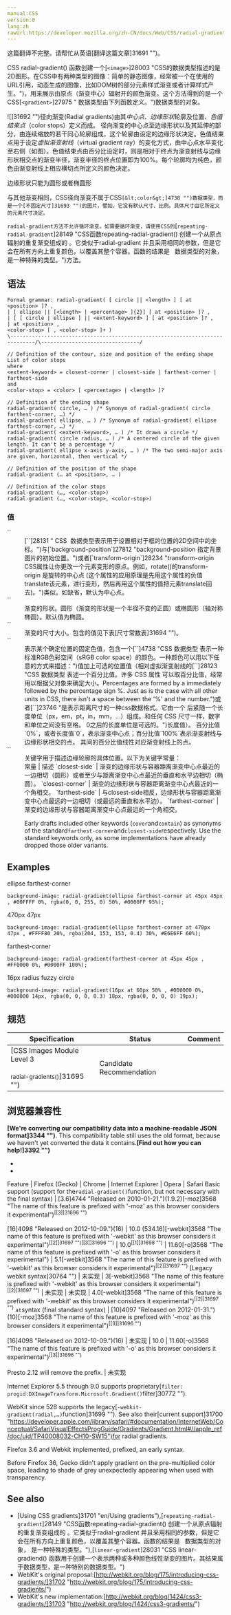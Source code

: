 ```yaml
---
manual:CSS
version:0
lang:zh
rawUrl:https://developer.mozilla.org/zh-CN/docs/Web/CSS/radial-gradient
---
```




这篇翻译不完整。请帮忙从英语[翻译这篇文章]31691 "")。






CSS radial-gradient() 函数创建一个[`<image>`]28003 "CSS的数据类型描述的是2D图形。在CSS中有两种类型的图像：简单的静态图像，经常被一个在使用的URL引用，动态生成的图像，比如DOM树的部分元素样式渐变或者计算样式产生。")，用来展示由原点（渐变中心）辐射开的颜色渐变。这个方法得到的是一个CSS[`<gradient>`]27975 "<gradient> 数据类型由下列函数定义。")数据类型的对象。



![]31692 "")径向渐变(Radial gradients)由其*中心点*、*边缘形状*轮廓及位置、*色值结束点*（color stops）定义而成。 径向渐变的中心点至边缘形状以及其延伸的部分，由连续缩放的若干同心轮廓组成，这个轮廓由设定的边缘形状决定。色值结束点用于设定*虚拟渐变射线*（virtual gradient ray）的变化方式，由中心点水平变化至右侧（如图）。色值结束点由百分比设定时，则是相对于终点为渐变射线与边缘形状相交点的渐变半径，渐变半径的终点位置即为100%。每个轮廓均为纯色，颜色由渐变射线上相应横切点所定义的颜色决定。



边缘形状只能为圆形或者椭圆形



与其他渐变相同，CSS径向渐变不属于CSS`[&lt;color&gt;]4738 "")数据类型，而是一个[不固定尺寸]31693 "")的图片，譬如，它没有默认尺寸、比例。具体尺寸由它所定义的元素尺寸决定。`



`radial-gradient方法不允许循环渐变。如需要循环渐变，请使用CSS的`[`repeating-radial-gradient`]28149 "CSS函数repeating-radial-gradient() 创建一个从原点辐射的重复渐变组成的<image> 。它类似于radial-gradient 并且采用相同的参数，但是它会在所有方向上重复颜色，以覆盖其整个容器。函数的结果是  <gradient> 数据类型的对象， 是一种特殊的<image>类型。")方法。


## 语法<a name="语法"></a>

```
Formal grammar: radial-gradient( [ circle || <length> ] [ at <position> ]? ,
| [ ellipse || [<length> | <percentage> ]{2}] [ at <position> ]? ,
| [ [ circle | ellipse ] || <extent-keyword> ] [ at <position> ]? ,
| at <position> ,
<color-stop> [ , <color-stop> ]+ )
\------------------------------------------------------------------------------/\--------------------------------/ 

// Definition of the contour, size and position of the ending shape List of color stops 
where 
<extent-keyword> = closest-corner | closest-side | farthest-corner | farthest-side 
and 
<color-stop> = <color> [ <percentage> | <length> ]? 

// Definition of the ending shape 
radial-gradient( circle, … ) /* Synonym of radial-gradient( circle farthest-corner, …) */ 
radial-gradient( ellipse, … ) /* Synonym of radial-gradient( ellipse farthest-corner, …) */ 
radial-gradient( <extent-keyword>, … ) /* It draws a circle */ 
radial-gradient( circle radius, … ) /* A centered circle of the given length. It can't be a percentage */ 
radial-gradient( ellipse x-axis y-axis, … ) /* The two semi-major axis are given, horizontal, then vertical */ 

// Definition of the position of the shape 
radial-gradient (… at <position>, … ) 

// Definition of the color stops 
radial-gradient (…, <color-stop>) 
radial-gradient (…, <color-stop>, <color-stop>) 
```

### 值<a name="值"></a>
<dl><dt id=''>`<position>`</dt><dd>[`<position>`]28131 "<position> CSS  数据类型表示用于设置相对于框的位置的2D空间中的坐标。")与[`background-position`]27812 "background-position 指定背景图片的初始位置。")或者[`transform-origin`]28234 "transform-origin CSS属性让你更改一个元素变形的原点。例如，rotate()的transform-origin 是旋转的中心点 (这个属性的应用原理是先用这个属性的负值translate该元素，进行变形，然后再用这个属性的值把元素translate回去)。")类似。如缺省，默认为中心点。</dd><dt id=''>`<shape>`</dt><dd>渐变的形状。圆形（渐变的形状是一个半径不变的正圆）或椭圆形（轴对称椭圆）。默认值为椭圆。</dd><dt id=''>`<size>`</dt><dd>渐变的尺寸大小。包含的值见下表[尺寸常数表]31694 "")。</dd><dt id=''>`<color-stop>`</dt><dd>表示某个确定位置的固定色值，包含一个[`<color>`]4738 "CSS 数据类型 <color> 表示一种标准RGB色彩空间（sRGB color space）的颜色。一种颜色可以用以下任意的方式来描述：")值加上可选的位置值（相对虚拟渐变射线的[`<percentage>`]28123 "CSS 数据类型 <percentage> 表述一个百分比值。许多 CSS 属性 可以取百分比值，经常用以根据父对象来确定大小。Percentages are formed by a <number> immediately followed by the percentage sign %. Just as is the case with all other units in CSS, there isn't a space between the '%' and the number.")或者[`<length>`]23746 "是表示距离尺寸的一种css数据格式。它由一个 <number> 后紧随一个长度单位（px，em，pt，in，mm，...）组成。和任何 CSS 尺寸一样，数字和单位之间没有空格。<number> 0之后的长度单位是可选的。")长度值）。 百分比值`0%`，或者长度值`0`，表示渐变中心点；百分比值`100%`表示渐变射线与边缘形状相交的点。 其间的百分比值线性对应渐变射线上的点。</dd><dt id=''>`<extent-keyword>`</dt><dd>关键字用于描述边缘轮廓的具体位置。以下为关键字常量：</dd><dd>
常量 | 描述 
`closest-side` | 渐变的边缘形状与容器距离渐变中心点最近的一边相切（圆形）或者至少与距离渐变中心点最近的垂直和水平边相切（椭圆）。 
`closest-corner` | 渐变的边缘形状与容器距离渐变中心点最近的一个角相交。 
`farthest-side` | 与closest-side相反，边缘形状与容器距离渐变中心点最远的一边相切（或最远的垂直和水平边）。 
`farthest-corner` | 渐变的边缘形状与容器距离渐变中心点最远的一个角相交。 

Early drafts included other keywords (`cover`and`contain`) as synonyms of the standard`farthest-corner`and`closest-side`respectively. Use the standard keywords only, as some implementations have already dropped those older variants.</dd></dl>
## Examples<a name="Examples"></a>
ellipse farthest-corner

```
background-image: radial-gradient(ellipse farthest-corner at 45px 45px , #00FFFF 0%, rgba(0, 0, 255, 0) 50%, #0000FF 95%);
```
470px 47px

```
background-image: radial-gradient(ellipse farthest-corner at 470px 47px , #FFFF80 20%, rgba(204, 153, 153, 0.4) 30%, #E6E6FF 60%);
```
farthest-corner

```
background-image: radial-gradient(farthest-corner at 45px 45px , #FF0000 0%, #0000FF 100%);
```
16px radius fuzzy circle

```
background-image: radial-gradient(16px at 60px 50% , #000000 0%, #000000 14px, rgba(0, 0, 0, 0.3) 18px, rgba(0, 0, 0, 0) 19px);
```

## 规范<a name="规范"></a>

Specification | Status | Comment 
 ---  |  ---  |  ---  | 
[CSS Images Module Level 3<br></br><small>radial-gradients()</small>]31695 "") | Candidate Recommendation |  


## 浏览器兼容性<a name="浏览器兼容性"></a>


**[We&#39;re converting our compatibility data into a machine-readable JSON format]3344 "")**. This compatibility table still uses the old format, because we haven&#39;t yet converted the data it contains.**[Find out how you can help!]3392 "")**


* 
* 

Feature | Firefox (Gecko) | Chrome | Internet Explorer | Opera | Safari 
Basic support (support for the`radial-gradient()`function, but not necessary with the final syntax) | [3.6]4744 "Released on 2010-01-21.")(1.9.2)[-moz]3568 "The name of this feature is prefixed with '-moz' as this browser considers it experimental")<sup>[[3]]31696 "")</sup><br></br>[16]4098 "Released on 2012-10-09.")(16) | 10.0 (534.16)[-webkit]3568 "The name of this feature is prefixed with '-webkit' as this browser considers it experimental")<sup>[[2]]31697 "")</sup><sup>[[3]]31696 "")</sup> | 10.0<sup>[[1]]31698 "")</sup> | 11.60[-o]3568 "The name of this feature is prefixed with '-o' as this browser considers it experimental") | 5.1[-webkit]3568 "The name of this feature is prefixed with '-webkit' as this browser considers it experimental")<sup>[[2]]31697 "")</sup> 
[Legacy webkit syntax]30764 "")<i></i> | 未实现 | 3[-webkit]3568 "The name of this feature is prefixed with '-webkit' as this browser considers it experimental")<sup>[[2]]31697 "")</sup> | 未实现 | 未实现 | 4.0[-webkit]3568 "The name of this feature is prefixed with '-webkit' as this browser considers it experimental")<sup>[[2]]31697 "")</sup> 
`at`syntax (final standard syntax) | [10]4097 "Released on 2012-01-31.")(10)[-moz]3568 "The name of this feature is prefixed with '-moz' as this browser considers it experimental")<sup>[[3]]31696 "")</sup><br></br>[16]4098 "Released on 2012-10-09.")(16) | 未实现 | 10.0 | 11.60[-o]3568 "The name of this feature is prefixed with '-o' as this browser considers it experimental")<sup>[[3]]31696 "")</sup><br></br>Presto 2.12 will remove the prefix. | 未实现 





<sup></sup>Internet Explorer 5.5 through 9.0 supports proprietary[`filter: progid:DXImageTransform.Microsoft.Gradient()`filter]30772 "").



<sup></sup>WebKit since 528 supports the legacy[`-webkit-gradient(radial,…)`function]31699 ""). See also their[current support]31700 "https://developer.apple.com/library/safari/#documentation/InternetWeb/Conceptual/SafariVisualEffectsProgGuide/Gradients/Gradient.html#//apple_ref/doc/uid/TP40008032-CH10-SW15")for radial gradients.



<sup></sup>Firefox 3.6 and Webkit implemented, prefixed, an early syntax.



<sup></sup>Before Firefox 36, Gecko didn&#39;t apply gradient on the pre-multiplied color space, leading to shade of grey unexpectedly appearing when used with transparency.


## See also<a name="See_also"></a>

* [Using CSS gradients]31701 "en/Using gradients"),[`repeating-radial-gradient`]28149 "CSS函数repeating-radial-gradient() 创建一个从原点辐射的重复渐变组成的<image> 。它类似于radial-gradient 并且采用相同的参数，但是它会在所有方向上重复颜色，以覆盖其整个容器。函数的结果是  <gradient> 数据类型的对象， 是一种特殊的<image>类型。"),[`linear-gradient`]28031 "CSS linear-gradiend() 函数用于创建一个表示两种或多种颜色线性渐变的图片。其结果属于<gradient>数据类型，是一种特别的<image>数据类型。")
* WebKit&#39;s original proposal:[http://webkit.org/blog/175/introducing-css-gradients/]31702 "http://webkit.org/blog/175/introducing-css-gradients/")
* WebKit&#39;s new implementation:[http://webkit.org/blog/1424/css3-gradients/]31703 "http://webkit.org/blog/1424/css3-gradients/")




